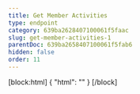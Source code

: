 ```yaml
---
title: Get Member Activities
type: endpoint
category: 639ba2628407100061f5faac
slug: get-member-activities-1
parentDoc: 639ba2658407100061f5fab6
hidden: false
order: 11
---
```

[block:html]
{
  "html": "<style>\n.LanguagePicker-divider { \n  display: none; }\n  \n[title=\"Toggle library\"] { \n  display: none; }\n</style>"
}
[/block]